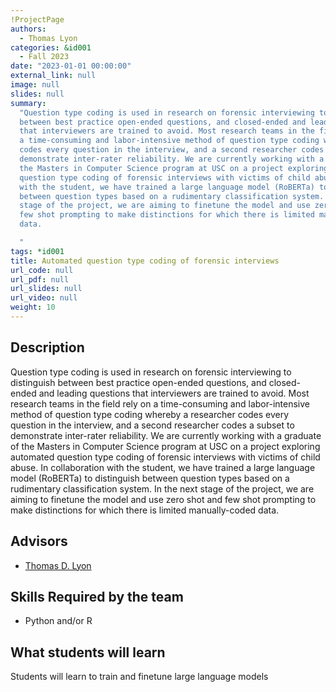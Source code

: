 ```yaml
---
!ProjectPage
authors:
  - Thomas Lyon
categories: &id001
  - Fall 2023
date: "2023-01-01 00:00:00"
external_link: null
image: null
slides: null
summary:
  "Question type coding is used in research on forensic interviewing to distinguish
  between best practice open-ended questions, and closed-ended and leading questions
  that interviewers are trained to avoid. Most research teams in the field rely on
  a time-consuming and labor-intensive method of question type coding whereby a researcher
  codes every question in the interview, and a second researcher codes a subset to
  demonstrate inter-rater reliability. We are currently working with a graduate of
  the Masters in Computer Science program at USC on a project exploring automated
  question type coding of forensic interviews with victims of child abuse. In collaboration
  with the student, we have trained a large language model (RoBERTa) to distinguish
  between question types based on a rudimentary classification system. In the next
  stage of the project, we are aiming to finetune the model and use zero shot and
  few shot prompting to make distinctions for which there is limited manually-coded
  data.

  "
tags: *id001
title: Automated question type coding of forensic interviews
url_code: null
url_pdf: null
url_slides: null
url_video: null
weight: 10
---
```


## Description

Question type coding is used in research on forensic interviewing to distinguish between best practice open-ended questions, and closed-ended and leading questions that interviewers are trained to avoid. Most research teams in the field rely on a time-consuming and labor-intensive method of question type coding whereby a researcher codes every question in the interview, and a second researcher codes a subset to demonstrate inter-rater reliability. We are currently working with a graduate of the Masters in Computer Science program at USC on a project exploring automated question type coding of forensic interviews with victims of child abuse. In collaboration with the student, we have trained a large language model (RoBERTa) to distinguish between question types based on a rudimentary classification system. In the next stage of the project, we are aiming to finetune the model and use zero shot and few shot prompting to make distinctions for which there is limited manually-coded data.

## Advisors

- [Thomas D. Lyon](../../../author/thomas-d-lyon)

## Skills Required by the team

- Python and/or R

## What students will learn

Students will learn to train and finetune large language models
